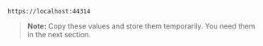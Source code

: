 `https://localhost:44314`

> **Note:** Copy these values and store them temporarily. You need them in the next section.

